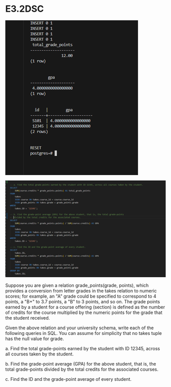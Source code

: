 # E3.2DSC

![Output](output.png)

![Quiries](image.png)

Suppose you are given a relation grade_points(grade, points), which provides a conversion from letter grades in the takes relation to numeric scores; for example, an "A" grade could be specified to correspond to 4 points, a "B+" to 3.7 points, a "B" to 3 points, and so on. The grade points earned by a student for a course offering (section) is defined as the number of credits for the course multiplied by the numeric points for the grade that the student received.

Given the above relation and your university schema, write each of the following queries in SQL. You can assume for simplicity that no takes tuple has the null value for grade.

a. Find the total grade-points earned by the student with ID 12345, across all courses taken by the student.

b. Find the grade-point average (GPA) for the above student, that is, the total grade-points divided by the total credits for the associated courses.

c. Find the ID and the grade-point average of every student.